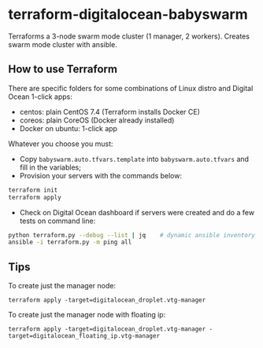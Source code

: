 # terraform-digitalocean-babyswarm

Terraforms a 3-node swarm mode cluster (1 manager, 2 workers).
Creates swarm mode cluster with ansible.

## How to use Terraform

There are specific folders for some combinations of Linux distro and Digital Ocean 1-click apps:

* centos: plain CentOS 7.4 (Terraform installs Docker CE)
* coreos: plain CoreOS (Docker already installed)
* Docker on ubuntu: 1-click app

Whatever you choose you must:

* Copy `babyswarm.auto.tfvars.template` into `babyswarm.auto.tfvars` and fill in the variables;
* Provision your servers with the commands below:

```sh
terraform init
terraform apply
```

* Check on Digital Ocean dashboard if servers were created and do a few tests on command line:

```sh
python terraform.py --debug --list | jq    # dynamic ansible inventory
ansible -i terraform.py -m ping all
```

## Tips

To create just the manager node:

    terraform apply -target=digitalocean_droplet.vtg-manager

To create just the manager node with floating ip:

    terraform apply -target=digitalocean_droplet.vtg-manager -target=digitalocean_floating_ip.vtg-manager

